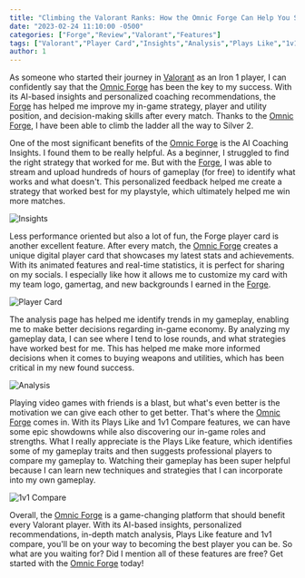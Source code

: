```yaml
---
title: "Climbing the Valorant Ranks: How the Omnic Forge Can Help You Succeed"
date: "2023-02-24 11:10:00 -0500"
categories: ["Forge","Review","Valorant","Features"]
tags: ["Valorant","Player Card","Insights","Analysis","Plays Like","1v1 Compare","esports","improvement","amateur"]
author: 1
---
```


As someone who started their journey in [Valorant](https://playvalorant.com/en-us/) as an Iron 1 player, I can confidently say that the [Omnic Forge](https://forge.omnic.ai/) has been the key to my success. With its AI-based insights and personalized coaching recommendations, the [Forge](https://forge.omnic.ai/) has helped me improve my in-game strategy, player and utility position, and decision-making skills after every match. Thanks to the [Omnic Forge](https://forge.omnic.ai/), I have been able to climb the ladder all the way to Silver 2.

One of the most significant benefits of the [Omnic Forge](https://forge.omnic.ai/) is the AI Coaching Insights. I found them to be really helpful.  As a beginner, I struggled to find the right strategy that worked for me. But with the [Forge](https://forge.omnic.ai/), I was able to stream and upload hundreds of hours of gameplay (for free) to identify what works and what doesn't. This personalized feedback helped me create a strategy that worked best for my playstyle, which ultimately helped me win more matches.

![Insights](/2023-02-24-Climbing-the-Valorant-Ranks-How-the-Omnic-Forge-Can-Help-You-Succeed-insights.png)

Less performance oriented but also a lot of fun, the Forge player card is another excellent feature. After every match, the [Omnic Forge](https://forge.omnic.ai/) creates a unique digital player card that showcases my latest stats and achievements. With its animated features and real-time statistics, it is perfect for sharing on my socials. I especially like how it allows me to customize my card with my team logo, gamertag, and new backgrounds I earned in the [Forge](https://forge.omnic.ai/).

![Player Card](/2023-02-24-Climbing-the-Valorant-Ranks-How-the-Omnic-Forge-Can-Help-You-Succeed-playercard.png)

The analysis page has helped me identify trends in my gameplay, enabling me to make better decisions regarding in-game economy. By analyzing my gameplay data, I can see where I tend to lose rounds, and what strategies have worked best for me. This has helped me make more informed decisions when it comes to buying weapons and utilities, which has been critical in my new found success.

![Analysis](/2023-02-24-Climbing-the-Valorant-Ranks-How-the-Omnic-Forge-Can-Help-You-Succeed-analysis.png)

Playing video games with friends is a blast, but what's even better is the motivation we can give each other to get better. That's where the [Omnic Forge](https://forge.omnic.ai/) comes in. With its Plays Like and 1v1 Compare features, we can have some epic showdowns while also discovering our in-game roles and strengths. What I really appreciate is the Plays Like feature, which identifies some of my gameplay traits and then suggests professional players to compare my gameplay to. Watching their gameplay has been super helpful because I can learn new techniques and strategies that I can incorporate into my own gameplay.

![1v1 Compare](/2023-02-24-Climbing-the-Valorant-Ranks-How-the-Omnic-Forge-Can-Help-You-Succeed-1v1compare.png)

Overall, the [Omnic Forge](https://forge.omnic.ai/) is a game-changing platform that should benefit every Valorant player. With its AI-based insights, personalized recommendations, in-depth match analysis, Plays Like feature and 1v1 compare, you'll be on your way to becoming the best player you can be. So what are you waiting for?  Did I mention all of these features are  free?  Get started with the [Omnic Forge](https://forge.omnic.ai/) today!
